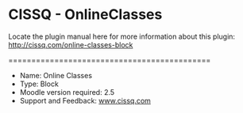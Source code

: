CISSQ - OnlineClasses
=============

Locate the plugin manual here for more information about this plugin: http://cissq.com/online-classes-block

============================================

- Name: Online Classes
- Type: Block
- Moodle version required: 2.5
- Support and Feedback: www.cissq.com
